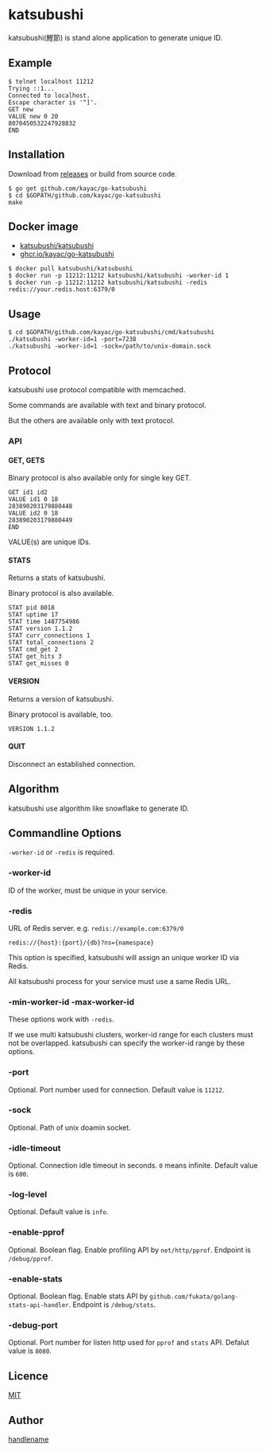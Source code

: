 # katsubushi

katsubushi(鰹節) is stand alone application to generate unique ID.

## Example

```
$ telnet localhost 11212
Trying ::1...
Connected to localhost.
Escape character is '^]'.
GET new
VALUE new 0 20
8070450532247928832
END
```

## Installation

Download from [releases](https://github.com/kayac/go-katsubushi/releases) or build from source code.

```
$ go get github.com/kayac/go-katsubushi
$ cd $GOPATH/github.com/kayac/go-katsubushi
make
```

## Docker image

- [katsubushi/katsubushi](https://hub.docker.com/r/katsubushi/katsubushi/)
- [ghcr.io/kayac/go-katsubushi](https://github.com/kayac/go-katsubushi/pkgs/container/go-katsubushi)


```
$ docker pull katsubushi/katsubushi
$ docker run -p 11212:11212 katsubushi/katsubushi -worker-id 1
$ docker run -p 11212:11212 katsubushi/katsubushi -redis redis://your.redis.host:6379/0
```

## Usage

```
$ cd $GOPATH/github.com/kayac/go-katsubushi/cmd/katsubushi
./katsubushi -worker-id=1 -port=7238
./katsubushi -worker-id=1 -sock=/path/to/unix-domain.sock
```

## Protocol

katsubushi use protocol compatible with memcached.

Some commands are available with text and binary protocol.

But the others are available only with text protocol.

### API

#### GET, GETS

Binary protocol is also available only for single key GET.

```
GET id1 id2
VALUE id1 0 18
283890203179880448
VALUE id2 0 18
283890203179880449
END
```

VALUE(s) are unique IDs.

#### STATS

Returns a stats of katsubushi.

Binary protocol is also available.

```
STAT pid 8018
STAT uptime 17
STAT time 1487754986
STAT version 1.1.2
STAT curr_connections 1
STAT total_connections 2
STAT cmd_get 2
STAT get_hits 3
STAT get_misses 0
```

#### VERSION

Returns a version of katsubushi.

Binary protocol is available, too.

```
VERSION 1.1.2
```

#### QUIT

Disconnect an established connection.

## Algorithm

katsubushi use algorithm like snowflake to generate ID.

## Commandline Options

`-worker-id` or `-redis` is required.

### -worker-id

ID of the worker, must be unique in your service.

### -redis

URL of Redis server. e.g. `redis://example.com:6379/0`

`redis://{host}:{port}/{db}?ns={namespace}`

This option is specified, katsubushi will assign an unique worker ID via Redis.

All katsubushi process for your service must use a same Redis URL.

### -min-worker-id -max-worker-id

These options work with `-redis`.

If we use multi katsubushi clusters, worker-id range for each clusters must not be overlapped. katsubushi can specify the worker-id range by these options.

### -port

Optional.
Port number used for connection.
Default value is `11212`.

### -sock

Optional.
Path of unix doamin socket.

### -idle-timeout

Optional.
Connection idle timeout in seconds.
`0` means infinite.
Default value is `600`.

### -log-level

Optional.
Default value is `info`.

### -enable-pprof

Optional.
Boolean flag.
Enable profiling API by `net/http/pprof`.
Endpoint is `/debug/pprof`.

### -enable-stats

Optional.
Boolean flag.
Enable stats API by `github.com/fukata/golang-stats-api-handler`.
Endpoint is `/debug/stats`.

### -debug-port

Optional.
Port number for listen http used for `pprof` and `stats` API.
Defalut value is `8080`.

## Licence

[MIT](https://github.com/kayac/go-katsubushi/blob/master/LICENSE)

## Author

[handlename](https://github.com/handlename)
